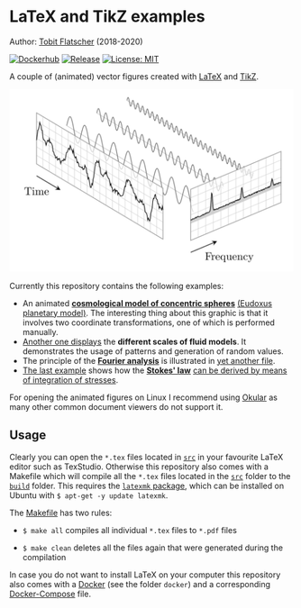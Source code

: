 # LaTeX and TikZ examples

Author: [Tobit Flatscher](https://github.com/2b-t) (2018-2020)

[![Dockerhub](https://github.com/2b-t/latex-tikz-examples/actions/workflows/update-dockerhub.yml/badge.svg)](https://github.com/2b-t/latex-tikz-examples/actions/workflows/update-dockerhub.yml) [![Release](https://github.com/2b-t/latex-tikz-examples/actions/workflows/release.yml/badge.svg)](https://github.com/2b-t/latex-tikz-examples/actions/workflows/release.yml) [![License: MIT](https://img.shields.io/badge/License-MIT-yellow.svg)](https://opensource.org/licenses/MIT)



A couple of (animated) vector figures created with [LaTeX](https://www.latex-project.org/) and [TikZ](https://en.wikipedia.org/wiki/PGF/TikZ).

![Fast Fourier Transform](./media/fourier.png)

Currently this repository contains the following examples:

- An animated [**cosmological model of concentric spheres**](./build/EudoxusPlanetary.pdf) [(Eudoxus planetary model)](https://en.wikipedia.org/wiki/Concentric_spheres). The interesting thing about this graphic is that it involves two coordinate transformations, one of which is performed manually.
- [Another one displays](./build/FluidScales.pdf) the **different scales of fluid models**. It demonstrates the usage of patterns and generation of random values.
- The principle of the [**Fourier analysis**](https://en.wikipedia.org/wiki/Fourier_analysis) is illustrated in [yet another file](./build/FourierAnalysis.pdf).
- [The last example](./build/StokesFormula.pdf) shows how the [**Stokes' law**](https://en.wikipedia.org/wiki/Stokes%27_law) [can be derived by means of integration of stresses](https://physics.stackexchange.com/a/537854/245414).

For opening the animated figures on Linux I recommend using [Okular](https://okular.kde.org/) as many other common document viewers do not support it.

## Usage

Clearly you can open the `*.tex` files located in [`src`](./src) in your favourite LaTeX editor such as TexStudio. Otherwise this repository also comes with a Makefile which will compile all the `*.tex` files located in the [`src`](./src) folder to the [`build`](./build) folder. This requires the [`latexmk` package](https://ctan.org/pkg/latexmk?lang=en), which can be installed on Ubuntu with `$ apt-get -y update latexmk`.

The [Makefile](./Makefile) has two rules:

- `$ make all` compiles all individual `*.tex` files to `*.pdf` files

- `$ make clean` deletes all the files again that were generated during the compilation

In case you do not want to install LaTeX on your computer this repository also comes with a [Docker](https://www.docker.com/) (see the folder `docker`) and a corresponding [Docker-Compose](https://docs.docker.com/compose/) file.
